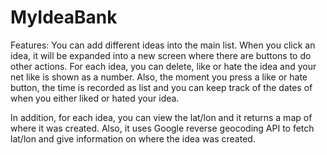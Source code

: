 # MyIdeaBank

Features:
You can add different ideas into the main list. When you click an idea, it will be expanded into a new screen where there are 
buttons to do other actions. For each idea, you can delete, like or hate the idea and your net like is
shown as a number. Also, the moment you press a like or hate button, the time is recorded as list and you can keep track of the
dates of when you either liked or hated your idea. 

In addition, for each idea, you can view the lat/lon and it returns a map of where it was created. Also, it uses Google reverse 
geocoding API to fetch lat/lon and give information on where the idea was created.
